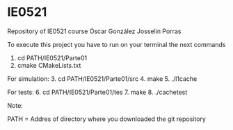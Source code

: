 # IE0521
Repository of IE0521 course
Óscar González
Josselin Porras

To execute this project you have to run on your terminal the next commands

1. cd PATH/IE0521/Parte01
2. cmake CMakeLists.txt

For simulation:
3. cd PATH/IE0521/Parte01/src
4. make
5. ./l1cache

For tests:
6. cd PATH/IE0521/Parte01/tes
7. make
8. ./cachetest

Note:

PATH = Addres of directory where you downloaded the git repository
